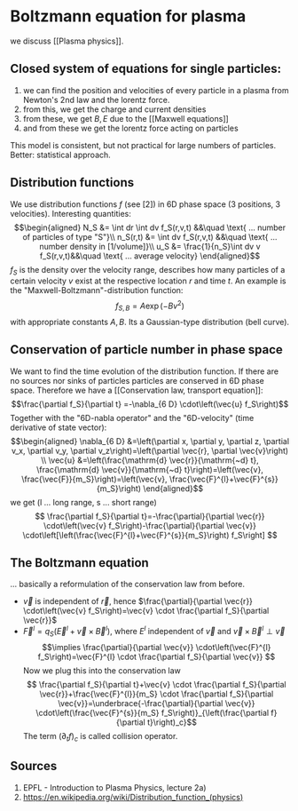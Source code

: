 # Boltzmann equation for plasma
we discuss [[Plasma physics]].


## Closed system of equations for single particles:
1. we can find the position and velocities of every particle in a plasma from Newton's 2nd law and the lorentz force. 
2. from this, we get the charge and current densities
3. from these, we get $B,E$ due to the [[Maxwell equations]] 
4. and from these we get the lorentz force acting on particles

This model is consistent, but not practical for large numbers of particles.
Better: statistical approach.


## Distribution functions
We use distribution functions $f$ (see [2]) in 6D phase space (3 positions, 3 velocities). 
Interesting quantities:
$$\begin{aligned}
    N_S &= \int dr \int dv f_S(r,v,t) &&\quad \text{ ... number of particles of type "S"}\\
    n_S(r,t) &= \int dv f_S(r,v,t) &&\quad \text{ ... number density in [1/volume]}\\
    u_S &= \frac{1}{n_S}\int dv v f_S(r,v,t)&&\quad \text{ ... average velocity}
\end{aligned}$$
$f_S$ is the density over the velocity range, describes how many particles of a certain velocity $v$ exist at the respective location $r$ and time $t$.
An example is the "Maxwell-Boltzmann"-distribution function:
$$f_{S,B}=A \exp{(-Bv^2)}$$ with appropriate constants $A,B$. Its a Gaussian-type distribution (bell curve).


## Conservation of particle number in phase space
We want to find the time evolution of the distribution function.
If there are no sources nor sinks of particles particles are conserved in 6D phase space. Therefore we have a [[Conservation law, transport equation]]:
$$\frac{\partial f_S}{\partial t} =-\nabla_{6 D} \cdot\left(\vec{u} f_S\right)$$
Together with the "6D-nabla operator" and the "6D-velocity" (time derivative of state vector):
$$\begin{aligned}
    \nabla_{6 D} &=\left(\partial x, \partial y, \partial z, \partial v_x, \partial v_y, \partial v_z\right)=\left(\partial \vec{r}, \partial \vec{v}\right) \\
    \vec{u} &=\left(\frac{\mathrm{d} \vec{r}}{\mathrm{~d} t}, \frac{\mathrm{d} \vec{v}}{\mathrm{~d} t}\right)=\left(\vec{v}, \frac{\vec{F}}{m_S}\right)=\left(\vec{v}, \frac{\vec{F}^{l}+\vec{F}^{s}}{m_S}\right) 
\end{aligned}$$
we get (l ... long range, s ... short range)
$$ \frac{\partial f_S}{\partial t}=-\frac{\partial}{\partial \vec{r}} \cdot\left(\vec{v} f_S\right)-\frac{\partial}{\partial \vec{v}} \cdot\left[\left(\frac{\vec{F}^{l}+\vec{F}^{s}}{m_S}\right) f_S\right]
$$


## The Boltzmann equation
... basically a reformulation of the conservation law from before.
- $\vec{v}$ is independent of $\vec{r}$, hence $\frac{\partial}{\partial \vec{r}} \cdot\left(\vec{v} f_S\right)=\vec{v} \cdot \frac{\partial f_S}{\partial \vec{r}}$
- $\vec{F}^{l}=q_S\left(\vec{E}^{l}+\vec{v} \times \vec{B}^{l}\right)$, where $E^l$ independent of $\vec{v}$ and $\vec{v} \times \vec{B}^{l} \perp \vec{v}$
$$\implies \frac{\partial}{\partial \vec{v}} \cdot\left(\vec{F}^{l} f_S\right)=\vec{F}^{l} \cdot \frac{\partial f_S}{\partial \vec{v}} $$
Now we plug this into the conservation law$$ \frac{\partial f_S}{\partial t}+\vec{v} \cdot \frac{\partial f_S}{\partial \vec{r}}+\frac{\vec{F}^{l}}{m_S} \cdot \frac{\partial f_S}{\partial \vec{v}}=\underbrace{-\frac{\partial}{\partial \vec{v}} \cdot\left(\frac{\vec{F}^{s}}{m_S} f_S\right)}_{\left(\frac{\partial f}{\partial t}\right)_c}$$The term $(\partial_t f)_c$ is called collision operator.


## Sources
1. EPFL - Introduction to Plasma Physics, lecture 2a)
2. https://en.wikipedia.org/wiki/Distribution_function_(physics)
